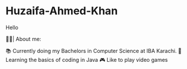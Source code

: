 # Huzaifa-Ahmed-Khan
Hello



🧑‍🎓| About me:

📚 Currently doing my Bachelors in Computer Science at IBA Karachi.
📝 Learning the basics of coding in Java
🎮 Like to play video games
